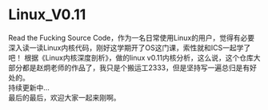 # Linux_V0.11
Read the Fucking Source Code，作为一名日常使用Linux的用户，觉得有必要深入读一读Linux内核代码，刚好这学期开了OS这门课，索性就和ICS一起学了吧！
根据《Linux内核深度剖析》，做的linux v0.11内核分析，这么说，这个仓库大部分都是赵炯老师的作品了，我只是个搬运工2333，但是坚持写一遍总归是有好处的。  
持续更新中...  
最后的最后，欢迎大家一起来刚啊。
